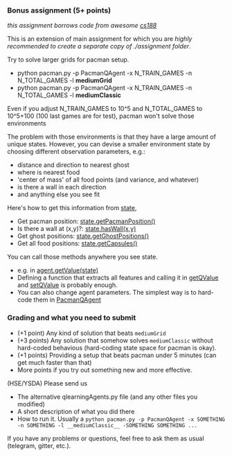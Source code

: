 
### __Bonus assignment__ (5+ points)
_this assignment borrows code from awesome [cs188](http://ai.berkeley.edu/project_overview.html)_

This is an extension of main assignment for which you are _highly recommended to create a separate copy of ./assignment folder_.

Try to solve larger grids for pacman setup.
* python pacman.py -p PacmanQAgent -x N_TRAIN_GAMES -n N_TOTAL_GAMES -l __mediumGrid__
* python pacman.py -p PacmanQAgent -x N_TRAIN_GAMES -n N_TOTAL_GAMES -l __mediumClassic__

Even if you adjust N_TRAIN_GAMES to 10^5 and N_TOTAL_GAMES to 10^5+100 (100 last games are for test), pacman won't solve those environments

The problem with those environments is that they have a large amount of unique states. However, you can devise a smaller environment state by choosing different observation parameters, e.g.:
 * distance and direction to nearest ghost
 * where is nearest food
 * 'center of mass' of all food points (and variance, and whatever)
 * is there a wall in each direction
 * and anything else you see fit 
 
Here's how to get this information from [state](https://github.com/yandexdataschool/Practical_RL/blob/master/week2/assignment/pacman.py#L49),
 * Get pacman position: [state.getPacmanPosition()](https://github.com/yandexdataschool/Practical_RL/blob/master/week2/assignment/pacman.py#L128)
 * Is there a wall at (x,y)?: [state.hasWall(x,y)](https://github.com/yandexdataschool/Practical_RL/blob/master/week2/assignment/pacman.py#L189)
 * Get ghost positions: [state.getGhostPositions()](https://github.com/yandexdataschool/Practical_RL/blob/master/week2/assignment/pacman.py#L144)
 * Get all food positions: [state.getCapsules()](https://github.com/yandexdataschool/Practical_RL/blob/master/week2/assignment/pacman.py#L153)
 
You can call those methods anywhere you see state.
 * e.g. in [agent.getValue(state)](https://github.com/yandexdataschool/Practical_RL/blob/master/week2/assignment/qlearningAgents.py#L52)
 * Defining a function that extracts all features and calling it in [getQValue](https://github.com/yandexdataschool/Practical_RL/blob/master/week2/assignment/qlearningAgents.py#L38) and [setQValue](https://github.com/yandexdataschool/Practical_RL/blob/master/week2/assignment/qlearningAgents.py#L44) is probably enough.
 * You can also change agent parameters. The simplest way is to hard-code them in [PacmanQAgent](https://github.com/yandexdataschool/Practical_RL/blob/master/week2/assignment/qlearningAgents.py#L140)

### Grading and what you need to submit
* (+1 point) Any kind of solution that beats `mediumGrid`
* (+3 points) Any solution that somehow solves `mediumClassic` without hard-coded behavious (hard-coding state space for pacman is okay).
* (+1 points) Providing a setup that beats pacman under 5 minutes (can get much faster than that)
* More points if you try out something new and more effective.

(HSE/YSDA) Please send us 
* The alternative qlearningAgents.py file (and any other files you modified)
* A short description of what you did there
* How to run it. Usually a `python pacman.py -p PacmanQAgent -x SOMETHING -n SOMETHING -l __mediumClassic__ -SOMETHING SOMETHING ...`

If you have any problems or questions, feel free to ask them as usual (telegram, gitter, etc.).

